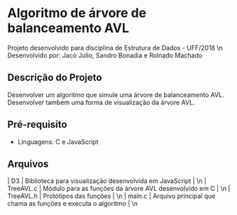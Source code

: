 
# Algoritmo de árvore de balanceamento AVL

Projeto desenvolvido para disciplina de Estrutura de Dados - UFF/2018 \n
Desenvolvido por: Jacó Julio, Sandro Bonadia e Rolnado Machado

## Descrição do Projeto

Desenvolver um algoritmo que simule uma árvore de balanceamento AVL. Desenvolver também uma forma de visualização da árvore AVL.

## Pré-requisito

* Linguagens: C e JavaScript


## Arquivos

| D3 | Biblioteca para visualização desenvolvida em JavaScript | \n
| TreeAVL.c | Módulo para as funções da árvore AVL desenvolvido em C | \n
| TreeAVL.h | Protótipos das funções | \n
| main.c | Arquivo principal que chama as funções e executa o algoritmo | \n
